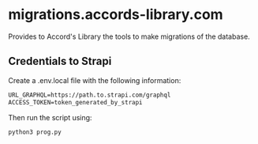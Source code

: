 # migrations.accords-library.com

Provides to Accord's Library the tools to make migrations of the database.

## Credentials to Strapi

Create a .env.local file with the following information:
```txt
URL_GRAPHQL=https://path.to.strapi.com/graphql
ACCESS_TOKEN=token_generated_by_strapi
```

Then run the script using:

```bash
python3 prog.py
```

